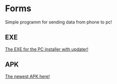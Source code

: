 # Forms

Simple programm for sending data from phone to pc!

## EXE
[The EXE for the PC installer with updater!](https://github.com/mightytry/PictureToPC/releases/tag/v0.5.1)

## APK
[The newest APK here!](https://github.com/mightytry/PictureToPC/releases/latest)
